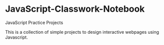 # JavaScript-Classwork-Notebook
JavaScript Practice Projects

This is a collection of simple projects to design interactive webpages using Javascript.
